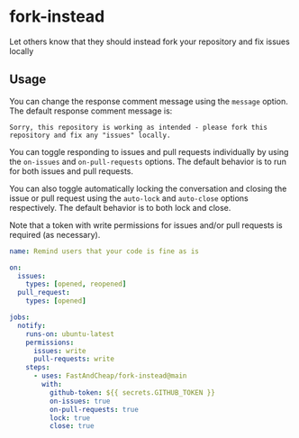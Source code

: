 # fork-instead
Let others know that they should instead fork your repository and fix issues locally

## Usage

You can change the response comment message using the `message` option. The default
response comment message is:

`Sorry, this repository is working as intended - please fork this repository and fix any "issues" locally.`

You can toggle responding to issues and pull requests individually by using the
`on-issues` and `on-pull-requests` options.  The default behavior is to run for both
issues and pull requests.

You can also toggle automatically locking the conversation and closing the issue or
pull request using the `auto-lock` and `auto-close` options respectively.  The default
behavior is to both lock and close.

Note that a token with write permissions for issues and/or pull requests is required
(as necessary).

```yaml
name: Remind users that your code is fine as is

on:
  issues:
    types: [opened, reopened]
  pull_request:
    types: [opened]

jobs:
  notify:
    runs-on: ubuntu-latest
    permissions:
      issues: write
      pull-requests: write
    steps:
      - uses: FastAndCheap/fork-instead@main
        with:
          github-token: ${{ secrets.GITHUB_TOKEN }}
          on-issues: true
          on-pull-requests: true
          lock: true
          close: true
```
